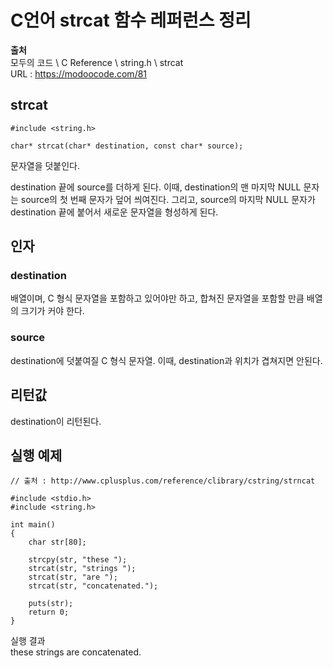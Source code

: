 # C언어 strcat 함수 레퍼런스 정리
  
**출처**  
모두의 코드 \ C Reference \ string.h \ strcat  
URL : https://modoocode.com/81  
  
## strcat
  
    #include <string.h>

    char* strcat(char* destination, const char* source);
  
문자열을 덧붙인다.  
  
destination 끝에 source를 더하게 된다. 이때, destination의 맨 마지막 NULL 문자는 source의 첫 번째 문자가 덮어 씌여진다. 그리고, source의 마지막 NULL 문자가 destination 끝에 붙어서 새로운 문자열을 형성하게 된다.  
  
## 인자
  
### destination
  
배열이며, C 형식 문자열을 포함하고 있어야만 하고, 합쳐진 문자열을 포함할 만큼 배열의 크기가 커야 한다.  
  
### source
  
destination에 덧붙여질 C 형식 문자열. 이때, destination과 위치가 겹쳐지면 안된다.  
  
## 리턴값
  
destination이 리턴된다.  
  
## 실행 예제
  
    // 출처 : http://www.cplusplus.com/reference/clibrary/cstring/strncat

    #include <stdio.h>
    #include <string.h>

    int main()
    {
        char str[80];

        strcpy(str, "these ");
        strcat(str, "strings ");
        strcat(str, "are ");
        strcat(str, "concatenated.");

        puts(str);
        return 0;
    }
  
실행 결과  
these strings are concatenated.  

